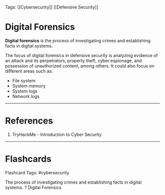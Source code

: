 Tags: [[Cybersecurity]] [[Defensive Security]]
# Digital Forensics

**Digital forensics** is the process of investigating crimes and establishing facts in digital systems.

The focus of digital forensics in defensive security is analyzing evidence of an attack and its perpetrators, property theft, cyber espionage, and possession of unauthorized content, among others. It could also focus on different areas such as:
- File system
- System memory
- System logs
- Network logs

---
# References

1. TryHackMe - Introduction to Cyber Security

---
# Flashcards

Flashcard Tags: #cybersecurity 

The process of investigating crimes and establishing facts in digital systems.
?
Digital Forensics
<!--SR:!2024-05-03,4,270-->